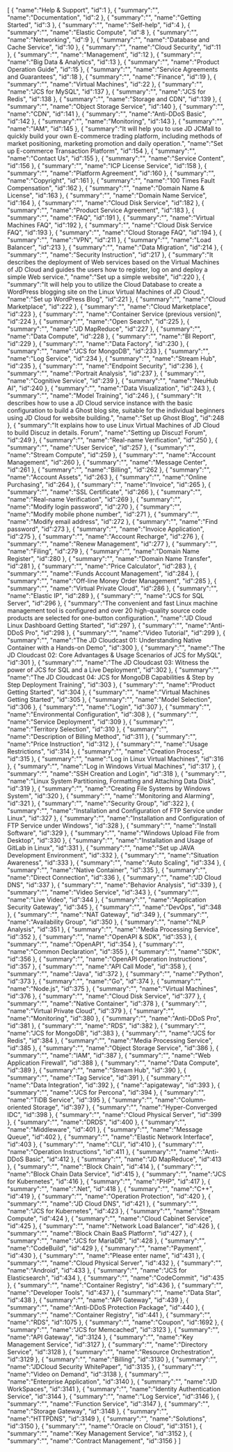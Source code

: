 [
	{
		"name":"Help & Support",
		"id":1
	},
	{
		"summary":"",
		"name":"Documentation",
		"id":2
	},
	{
		"summary":"",
		"name":"Getting Started",
		"id":3
	},
	{
		"summary":"",
		"name":"Self-help",
		"id":4
	},
	{
		"summary":"",
		"name":"Elastic Compute",
		"id":8
	},
	{
		"summary":"",
		"name":"Networking",
		"id":9
	},
	{
		"summary":"",
		"name":"Database and Cache Service",
		"id":10
	},
	{
		"summary":"",
		"name":"Cloud Security",
		"id":11
	},
	{
		"summary":"",
		"name":"Management",
		"id":12
	},
	{
		"summary":"",
		"name":"Big Data & Analytics",
		"id":13
	},
	{
		"summary":"",
		"name":"Product Operation Guide",
		"id":15
	},
	{
		"summary":"",
		"name":"Service Agreements and Guarantees",
		"id":18
	},
	{
		"summary":"",
		"name":"Finance",
		"id":19
	},
	{
		"summary":"",
		"name":"Virtual Machines",
		"id":22
	},
	{
		"summary":"",
		"name":"JCS for MySQL",
		"id":137
	},
	{
		"summary":"",
		"name":"JCS for Redis",
		"id":138
	},
	{
		"summary":"",
		"name":"Storage and CDN",
		"id":139
	},
	{
		"summary":"",
		"name":"Object Storage Service",
		"id":140
	},
	{
		"summary":"",
		"name":"CDN",
		"id":141
	},
	{
		"summary":"",
		"name":"Anti-DDoS Basic",
		"id":142
	},
	{
		"summary":"",
		"name":"Monitoring",
		"id":143
	},
	{
		"summary":"",
		"name":"IAM",
		"id":145
	},
	{
		"summary":"It will help you to use JD JCMall to quickly build your own E-commerce trading platform, including methods of market positioning, marketing promotion and daily operation.",
		"name":"Set up E-commerce Transaction Platform",
		"id":154
	},
	{
		"summary":"",
		"name":"Contact Us",
		"id":155
	},
	{
		"summary":"",
		"name":"Service Content",
		"id":156
	},
	{
		"summary":"",
		"name":"ICP License Service",
		"id":158
	},
	{
		"summary":"",
		"name":"Platform Agreement",
		"id":160
	},
	{
		"summary":"",
		"name":"Copyright",
		"id":161
	},
	{
		"summary":"",
		"name":"100 Times Fault Compensation",
		"id":162
	},
	{
		"summary":"",
		"name":"Domain Name & License",
		"id":163
	},
	{
		"summary":"",
		"name":"Domain Name Service",
		"id":164
	},
	{
		"summary":"",
		"name":"Cloud Disk Service",
		"id":182
	},
	{
		"summary":"",
		"name":"Product Service Agreement",
		"id":183
	},
	{
		"summary":"",
		"name":"FAQ",
		"id":191
	},
	{
		"summary":"",
		"name":"Virtual Machines FAQ",
		"id":192
	},
	{
		"summary":"",
		"name":"Cloud Disk Service FAQ",
		"id":193
	},
	{
		"summary":"",
		"name":"Cloud Storage FAQ",
		"id":194
	},
	{
		"summary":"",
		"name":"VPN",
		"id":211
	},
	{
		"summary":"",
		"name":"Load Balancer",
		"id":213
	},
	{
		"summary":"",
		"name":"Data Migration",
		"id":214
	},
	{
		"summary":"",
		"name":"Security Instruction",
		"id":217
	},
	{
		"summary":"It describes the deployment of Web services based on the Virtual Machines of JD Cloud and guides the users how to register, log on and deploy a simple Web service.",
		"name":"Set up a simple website",
		"id":220
	},
	{
		"summary":"It will help you to utilize the Cloud Database to create a WordPress blogging site on the Linux Virtual Machines of JD Cloud.",
		"name":"Set up WordPress Blog",
		"id":221
	},
	{
		"summary":"",
		"name":"Cloud Marketplace",
		"id":222
	},
	{
		"summary":"",
		"name":"Cloud Marketplace",
		"id":223
	},
	{
		"summary":"",
		"name":"Container Service (previous version)",
		"id":224
	},
	{
		"summary":"",
		"name":"Open Search",
		"id":225
	},
	{
		"summary":"",
		"name":"JD MapReduce",
		"id":227
	},
	{
		"summary":"",
		"name":"Data Compute",
		"id":228
	},
	{
		"summary":"",
		"name":"BI Report",
		"id":229
	},
	{
		"summary":"",
		"name":"Data Factory",
		"id":230
	},
	{
		"summary":"",
		"name":"JCS for MongoDB",
		"id":233
	},
	{
		"summary":"",
		"name":"Log Service",
		"id":234
	},
	{
		"summary":"",
		"name":"Stream Hub",
		"id":235
	},
	{
		"summary":"",
		"name":"Endpoint Security",
		"id":236
	},
	{
		"summary":"",
		"name":"Portrait Analysis",
		"id":237
	},
	{
		"summary":"",
		"name":"Cognitive Service",
		"id":239
	},
	{
		"summary":"",
		"name":"NeuHub AI",
		"id":240
	},
	{
		"summary":"",
		"name":"Data Visualization",
		"id":243
	},
	{
		"summary":"",
		"name":"Model Training",
		"id":246
	},
	{
		"summary":"It describes how to use a JD Cloud service instance with the basic configuration to build a Ghost blog site, suitable for the individual beginners using JD Cloud for website building.",
		"name":"Set up Ghost Blog",
		"id":248
	},
	{
		"summary":"It explains how to use Linux Virtual Machines of JD Cloud to build Discuz in details. Forum",
		"name":"Setting up Discuz! Forum",
		"id":249
	},
	{
		"summary":"",
		"name":"Real-name Verification",
		"id":250
	},
	{
		"summary":"",
		"name":"User Service",
		"id":257
	},
	{
		"summary":"",
		"name":"Stream Compute",
		"id":259
	},
	{
		"summary":"",
		"name":"Account Management",
		"id":260
	},
	{
		"summary":"",
		"name":"Message Center",
		"id":261
	},
	{
		"summary":"",
		"name":"Billing",
		"id":262
	},
	{
		"summary":"",
		"name":"Account Assets",
		"id":263
	},
	{
		"summary":"",
		"name":"Online Purchasing",
		"id":264
	},
	{
		"summary":"",
		"name":"Invoice",
		"id":265
	},
	{
		"summary":"",
		"name":"SSL Certificate",
		"id":266
	},
	{
		"summary":"",
		"name":"Real-name Verification",
		"id":269
	},
	{
		"summary":"",
		"name":"Modify login password",
		"id":270
	},
	{
		"summary":"",
		"name":"Modify mobile phone number",
		"id":271
	},
	{
		"summary":"",
		"name":"Modify email address",
		"id":272
	},
	{
		"summary":"",
		"name":"Find password",
		"id":273
	},
	{
		"summary":"",
		"name":"Invoice Application",
		"id":275
	},
	{
		"summary":"",
		"name":"Account Recharge",
		"id":276
	},
	{
		"summary":"",
		"name":"Renew Management",
		"id":277
	},
	{
		"summary":"",
		"name":"Filing",
		"id":279
	},
	{
		"summary":"",
		"name":"Domain Name Register",
		"id":280
	},
	{
		"summary":"",
		"name":"Domain Name Transfer",
		"id":281
	},
	{
		"summary":"",
		"name":"Price Calculator",
		"id":283
	},
	{
		"summary":"",
		"name":"Funds Account Management",
		"id":284
	},
	{
		"summary":"",
		"name":"Off-line Money Order Management",
		"id":285
	},
	{
		"summary":"",
		"name":"Virtual Private Cloud",
		"id":286
	},
	{
		"summary":"",
		"name":"Elastic IP",
		"id":289
	},
	{
		"summary":"",
		"name":"JCS for SQL Server",
		"id":296
	},
	{
		"summary":"The convenient and fast Linux machine management tool is configured and over 20 high-quality source code products are selected for one-button configuration.",
		"name":"JD Cloud Linux Dashboard Getting Started",
		"id":297
	},
	{
		"summary":"",
		"name":"Anti-DDoS Pro",
		"id":298
	},
	{
		"summary":"",
		"name":"Video Tutorial",
		"id":299
	},
	{
		"summary":"",
		"name":"The JD Cloudcast 01: Understanding Native Container with a Hands-on Demo",
		"id":300
	},
	{
		"summary":"",
		"name":"The JD Cloudcast 02: Core Advantages & Usage Scenarios of JCS for MySQL",
		"id":301
	},
	{
		"summary":"",
		"name":"The JD Cloudcast 03: Witness the power of JCS for SQL and a Live Deployment",
		"id":302
	},
	{
		"summary":"",
		"name":"The JD Cloudcast 04: JCS for MongoDB Capabilities & Step by Step Deployment Training",
		"id":303
	},
	{
		"summary":"",
		"name":"Product Getting Started",
		"id":304
	},
	{
		"summary":"",
		"name":"Virtual Machines Getting Started",
		"id":305
	},
	{
		"summary":"",
		"name":"Model Selection",
		"id":306
	},
	{
		"summary":"",
		"name":"Login",
		"id":307
	},
	{
		"summary":"",
		"name":"Environmental Configuration",
		"id":308
	},
	{
		"summary":"",
		"name":"Service Deployment",
		"id":309
	},
	{
		"summary":"",
		"name":"Territory Selection",
		"id":310
	},
	{
		"summary":"",
		"name":"Description of Billing Method",
		"id":311
	},
	{
		"summary":"",
		"name":"Price Instruction",
		"id":312
	},
	{
		"summary":"",
		"name":"Usage Restrictions",
		"id":314
	},
	{
		"summary":"",
		"name":"Creation Process",
		"id":315
	},
	{
		"summary":"",
		"name":"Log in Linux Virtual Machines",
		"id":316
	},
	{
		"summary":"",
		"name":"Log in Windows Virtual Machines",
		"id":317
	},
	{
		"summary":"",
		"name":"SSH Creation and Login",
		"id":318
	},
	{
		"summary":"",
		"name":"Linux System Partitioning, Formatting and Attaching Data Disk",
		"id":319
	},
	{
		"summary":"",
		"name":"Creating File Systems by Windows System",
		"id":320
	},
	{
		"summary":"",
		"name":"Monitoring and Alarming",
		"id":321
	},
	{
		"summary":"",
		"name":"Security Group",
		"id":322
	},
	{
		"summary":"",
		"name":"Installation and Configuration of FTP Service under Linux",
		"id":327
	},
	{
		"summary":"",
		"name":"Installation and Configuration of FTP Service under Windows",
		"id":328
	},
	{
		"summary":"",
		"name":"Install Software",
		"id":329
	},
	{
		"summary":"",
		"name":"Windows Upload File from Desktop",
		"id":330
	},
	{
		"summary":"",
		"name":"Installation and Usage of GitLab in Linux",
		"id":331
	},
	{
		"summary":"",
		"name":"Set up JAVA Development Environment",
		"id":332
	},
	{
		"summary":"",
		"name":"Situation Awareness",
		"id":333
	},
	{
		"summary":"",
		"name":"Auto Scaling",
		"id":334
	},
	{
		"summary":"",
		"name":"Native Container",
		"id":335
	},
	{
		"summary":"",
		"name":"Direct Connection",
		"id":336
	},
	{
		"summary":"",
		"name":"JD Cloud DNS",
		"id":337
	},
	{
		"summary":"",
		"name":"Behavior Analysis",
		"id":339
	},
	{
		"summary":"",
		"name":"Video Service",
		"id":343
	},
	{
		"summary":"",
		"name":"Live Video",
		"id":344
	},
	{
		"summary":"",
		"name":"Application Security Gateway",
		"id":345
	},
	{
		"summary":"",
		"name":"DevOps",
		"id":348
	},
	{
		"summary":"",
		"name":"NAT Gateway",
		"id":349
	},
	{
		"summary":"",
		"name":"Availability Group",
		"id":350
	},
	{
		"summary":"",
		"name":"NLP Analysis",
		"id":351
	},
	{
		"summary":"",
		"name":"Media Processing Service",
		"id":352
	},
	{
		"summary":"",
		"name":"OpenAPI & SDK",
		"id":353
	},
	{
		"summary":"",
		"name":"OpenAPI",
		"id":354
	},
	{
		"summary":"",
		"name":"Common Declaration",
		"id":355
	},
	{
		"summary":"",
		"name":"SDK",
		"id":356
	},
	{
		"summary":"",
		"name":"OpenAPI Operation Instructions",
		"id":357
	},
	{
		"summary":"",
		"name":"API Call Mode",
		"id":358
	},
	{
		"summary":"",
		"name":"Java",
		"id":372
	},
	{
		"summary":"",
		"name":"Python",
		"id":373
	},
	{
		"summary":"",
		"name":"Go",
		"id":374
	},
	{
		"summary":"",
		"name":"Node.js",
		"id":375
	},
	{
		"summary":"",
		"name":"Virtual Machines",
		"id":376
	},
	{
		"summary":"",
		"name":"Cloud Disk Service",
		"id":377
	},
	{
		"summary":"",
		"name":"Native Container",
		"id":378
	},
	{
		"summary":"",
		"name":"Virtual Private Cloud",
		"id":379
	},
	{
		"summary":"",
		"name":"Monitoring",
		"id":380
	},
	{
		"summary":"",
		"name":"Anti-DDoS Pro",
		"id":381
	},
	{
		"summary":"",
		"name":"RDS",
		"id":382
	},
	{
		"summary":"",
		"name":"JCS for MongoDB",
		"id":383
	},
	{
		"summary":"",
		"name":"JCS for Redis",
		"id":384
	},
	{
		"summary":"",
		"name":"Media Processing Service",
		"id":385
	},
	{
		"summary":"",
		"name":"Object Storage Service",
		"id":386
	},
	{
		"summary":"",
		"name":"IAM",
		"id":387
	},
	{
		"summary":"",
		"name":"Web Application Firewall",
		"id":388
	},
	{
		"summary":"",
		"name":"Data Compute",
		"id":389
	},
	{
		"summary":"",
		"name":"Stream Hub",
		"id":390
	},
	{
		"summary":"",
		"name":"Tag Service",
		"id":391
	},
	{
		"summary":"",
		"name":"Data Integration",
		"id":392
	},
	{
		"name":"apigateway",
		"id":393
	},
	{
		"summary":"",
		"name":"JCS for Percona",
		"id":394
	},
	{
		"summary":"",
		"name":"TiDB Service",
		"id":395
	},
	{
		"summary":"",
		"name":"Column-oriented Storage",
		"id":397
	},
	{
		"summary":"",
		"name":"Hyper-Converged IDC",
		"id":398
	},
	{
		"summary":"",
		"name":"Cloud Physical Server",
		"id":399
	},
	{
		"summary":"",
		"name":"DRDS",
		"id":400
	},
	{
		"summary":"",
		"name":"Middleware",
		"id":401
	},
	{
		"summary":"",
		"name":"Message Queue",
		"id":402
	},
	{
		"summary":"",
		"name":"Elastic Network Interface",
		"id":403
	},
	{
		"summary":"",
		"name":"CLI",
		"id":410
	},
	{
		"summary":"",
		"name":"Operation Instructions",
		"id":411
	},
	{
		"summary":"",
		"name":"Anti-DDoS Basic",
		"id":412
	},
	{
		"summary":"",
		"name":"JD MapReduce",
		"id":413
	},
	{
		"summary":"",
		"name":"Block Chain",
		"id":414
	},
	{
		"summary":"",
		"name":"Block Chain Data Service",
		"id":415
	},
	{
		"summary":"",
		"name":"JCS for Kubernetes",
		"id":416
	},
	{
		"summary":"",
		"name":"PHP",
		"id":417
	},
	{
		"summary":"",
		"name":".Net",
		"id":418
	},
	{
		"summary":"",
		"name":"C++",
		"id":419
	},
	{
		"summary":"",
		"name":"Operation Protection",
		"id":420
	},
	{
		"summary":"",
		"name":"JD Cloud DNS",
		"id":421
	},
	{
		"summary":"",
		"name":"JCS for Kubernetes",
		"id":423
	},
	{
		"summary":"",
		"name":"Stream Compute",
		"id":424
	},
	{
		"summary":"",
		"name":"Cloud Cabinet Service",
		"id":425
	},
	{
		"summary":"",
		"name":"Network Load Balancer",
		"id":426
	},
	{
		"summary":"",
		"name":"Block Chain BaaS Platform",
		"id":427
	},
	{
		"summary":"",
		"name":"JCS for MariaDB",
		"id":428
	},
	{
		"summary":"",
		"name":"CodeBuild",
		"id":429
	},
	{
		"summary":"",
		"name":"Payment",
		"id":430
	},
	{
		"summary":"",
		"name":"Please enter name",
		"id":431
	},
	{
		"summary":"",
		"name":"Cloud Physical Server",
		"id":432
	},
	{
		"summary":"",
		"name":"Android",
		"id":433
	},
	{
		"summary":"",
		"name":"JCS for Elasticsearch",
		"id":434
	},
	{
		"summary":"",
		"name":"CodeCommit",
		"id":435
	},
	{
		"summary":"",
		"name":"Container Registry",
		"id":436
	},
	{
		"summary":"",
		"name":"Developer Tools",
		"id":437
	},
	{
		"summary":"",
		"name":"Data Star",
		"id":438
	},
	{
		"summary":"",
		"name":"API Gateway",
		"id":439
	},
	{
		"summary":"",
		"name":"Anti-DDoS Protection Package",
		"id":440
	},
	{
		"summary":"",
		"name":"Container Registry",
		"id":441
	},
	{
		"summary":"",
		"name":"RDS",
		"id":1075
	},
	{
		"summary":"",
		"name":"Coupon",
		"id":1692
	},
	{
		"summary":"",
		"name":"JCS for Memcached",
		"id":3123
	},
	{
		"summary":"",
		"name":"API Gateway",
		"id":3124
	},
	{
		"summary":"",
		"name":"Key Management Service",
		"id":3127
	},
	{
		"summary":"",
		"name":"Directory Service",
		"id":3128
	},
	{
		"summary":"",
		"name":"Resource Orchestration",
		"id":3129
	},
	{
		"summary":"",
		"name":"Billing",
		"id":3130
	},
	{
		"summary":"",
		"name":"JDCloud Security WhitePaper",
		"id":3135
	},
	{
		"summary":"",
		"name":"Video on Demand",
		"id":3138
	},
	{
		"summary":"",
		"name":"Enterprise Application",
		"id":3140
	},
	{
		"summary":"",
		"name":"JD WorkSpaces",
		"id":3141
	},
	{
		"summary":"",
		"name":"Identity Authentication Service",
		"id":3144
	},
	{
		"summary":"",
		"name":"Log Service",
		"id":3146
	},
	{
		"summary":"",
		"name":"Function Service",
		"id":3147
	},
	{
		"summary":"",
		"name":"Storage Gateway",
		"id":3148
	},
	{
		"summary":"",
		"name":"HTTPDNS",
		"id":3149
	},
	{
		"summary":"",
		"name":"Solutions",
		"id":3150
	},
	{
		"summary":"",
		"name":"Oracle on Cloud",
		"id":3151
	},
	{
		"summary":"",
		"name":"Key Management Service",
		"id":3152
	},
	{
		"summary":"",
		"name":"Contract Management",
		"id":3156
	}
]
